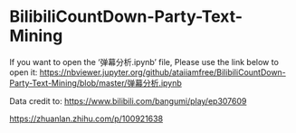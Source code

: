 # BilibiliCountDown-Party-Text-Mining
If you want to open the ‘弹幕分析.ipynb’ file, Please use the link below to open it:
https://nbviewer.jupyter.org/github/ataiiamfree/BilibiliCountDown-Party-Text-Mining/blob/master/弹幕分析.ipynb

Data credit to:
https://www.bilibili.com/bangumi/play/ep307609

https://zhuanlan.zhihu.com/p/100921638
